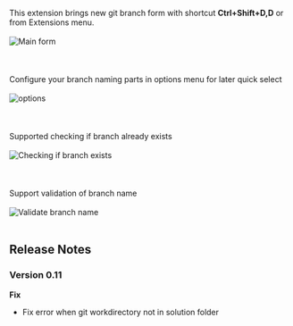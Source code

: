 This extension brings new git branch form with shortcut **Ctrl+Shift+D,D** or from Extensions menu. 
<br><br>
![Main form](https://maciejtubek.gallerycdn.vsassets.io/extensions/maciejtubek/fastgitbranchx64/0.1/1637514686186/image__3.png)
<br><br><br><br>
Configure your branch naming parts in options menu for later quick select
<br><br>
![options](https://maciejtubek.gallerycdn.vsassets.io/extensions/maciejtubek/fastgitbranchx64/0.1/1637514686186/image.png)
<br><br><br><br>
Supported checking if branch already exists
<br><br>
![Checking if branch exists](https://maciejtubek.gallerycdn.vsassets.io/extensions/maciejtubek/fastgitbranchx64/0.1/1637514686186/image__1.png)
<br><br><br><br>
Support validation of branch name
<br><br>
![Validate branch name](https://maciejtubek.gallerycdn.vsassets.io/extensions/maciejtubek/fastgitbranchx64/0.1/1637514686186/image__2.png)
<br><br>
## Release Notes
### Version 0.11
**Fix**
- Fix error when git workdirectory not in solution folder
